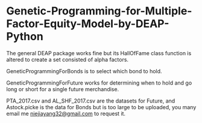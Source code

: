 # Genetic-Programming-for-Multiple-Factor-Equity-Model-by-DEAP-Python

The general DEAP package works fine but its HallOfFame class function is altered to create a set consisted of alpha factors.

GeneticProgrammingForBonds is to select which bond to hold.

GeneticProgrammingForFuture works for determining when to hold and go long or short for a single future merchandise.

PTA_2017.csv and AL_SHF_2017.csv are the datasets for Future, and Astock.picke is the data for Bonds but is too large to be uploaded, you many email me niejiayang32@gmail.com to request it.
